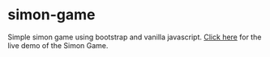 ﻿# simon-game
Simple simon game using bootstrap and vanilla javascript.
[Click here](https://simon-game-g1xrklvcs-rajathshttgrs-projects.vercel.app/) for the live demo of the Simon Game.
